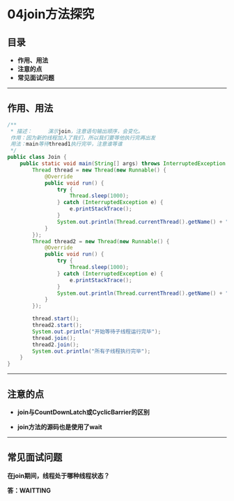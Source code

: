 # 04join方法探究

## 目录

- **作用、用法**
- **注意的点**
- **常见面试问题**

------

## 作用、用法

```java
/**
 * 描述：     演示join，注意语句输出顺序，会变化。
 作用：因为新的线程加入了我们，所以我们要等他执行完再出发
 用法：main等待thread1执行完毕，注意谁等谁
 */
public class Join {
    public static void main(String[] args) throws InterruptedException {
        Thread thread = new Thread(new Runnable() {
            @Override
            public void run() {
                try {
                    Thread.sleep(1000);
                } catch (InterruptedException e) {
                    e.printStackTrace();
                }
                System.out.println(Thread.currentThread().getName() + "执行完毕");
            }
        });
        Thread thread2 = new Thread(new Runnable() {
            @Override
            public void run() {
                try {
                    Thread.sleep(1000);
                } catch (InterruptedException e) {
                    e.printStackTrace();
                }
                System.out.println(Thread.currentThread().getName() + "执行完毕");
            }
        });

        thread.start();
        thread2.start();
        System.out.println("开始等待子线程运行完毕");
        thread.join();
        thread2.join();
        System.out.println("所有子线程执行完毕");
    }
}

```

------

## **注意的点**

- **join与CountDownLatch或CyclicBarrier的区别**

- **join方法的源码也是使用了wait**

  

------

## **常见面试问题**

**在join期间，线程处于哪种线程状态？**

**答：WAITTING**